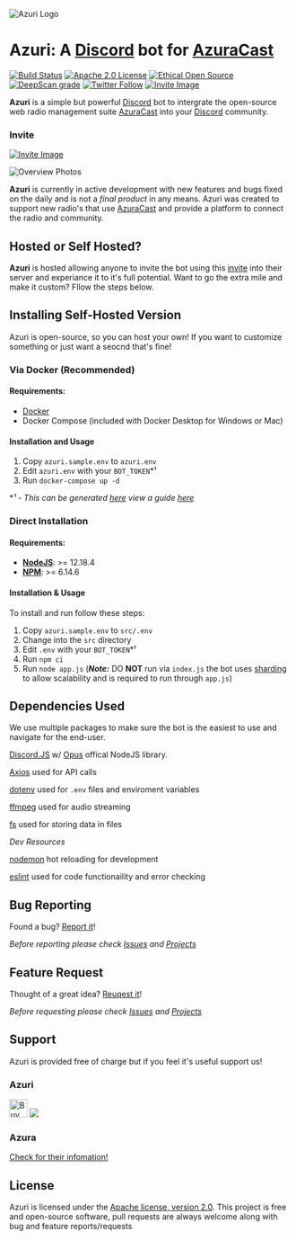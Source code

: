 [AzuraCast]: (https://www.azuracast.com/)
[Discord]: (https://discord.com)
![Azuri Logo](https://i.ninjalabs.dev/hdcgwht.png)

# Azuri: A [Discord] bot for [AzuraCast]

[![Build Status](https://travis-ci.com/NinjaLabs-Dev/Azuri.svg?branch=master)](https://travis-ci.com/NinjaLabs-Dev/Azuri)
[![Apache 2.0 License](https://img.shields.io/github/license/azuracast/azuracast.svg)]()
[![Ethical Open Source](https://img.shields.io/badge/open-ethical-%234baaaa)](https://ethicalsource.dev/definition/)
[![DeepScan grade](https://deepscan.io/api/teams/11651/projects/14572/branches/274342/badge/grade.svg)](https://deepscan.io/dashboard#view=project&tid=11651&pid=14572&bid=274342)
[![Twitter Follow](https://img.shields.io/twitter/follow/AzuriApp.svg?style=social&label=Follow)](https://twitter.com/AzuriApp)
[![Invite Image](https://img.shields.io/badge/Invite-Invite%20the%20bot-blue)](https://discord.com/api/oauth2/authorize?client_id=773671716529504267&permissions=3411008&scope=bot)

**Azuri** is a simple but powerful [Discord] bot to intergrate the open-source web radio management suite [AzuraCast] into your [Discord] community.

### Invite
[![Invite Image](https://img.shields.io/badge/Invite-Invite%20the%20bot-blue)](https://discord.com/api/oauth2/authorize?client_id=773671716529504267&permissions=3411008&scope=bot)

![Overview Photos](https://i.ninjalabs.dev/0pds770.png)

**Azuri** is currently in active development with new features and bugs fixed on the daily and is not a *final product* in any means. Azuri was created to support new radio's that use [AzuraCast] and provide a platform to connect the radio and community.

## Hosted or Self Hosted?
**Azuri** is hosted allowing anyone to invite the bot using this [invite](https://discord.com/api/oauth2/authorize?client_id=773671716529504267&permissions=3411008&scope=bot) into their server and experiance it to it's full potential. Want to go the extra mile and make it custom? Fllow the steps below.

## Installing Self-Hosted Version

Azuri is open-source, so you can host your own! If you want to customize something or just want a seocnd that's fine!

### Via Docker (Recommended)

#### Requirements:

 - [Docker](https://www.docker.com/products/docker-desktop)
 - Docker Compose (included with Docker Desktop for Windows or Mac)

#### Installation and Usage

 1. Copy `azuri.sample.env` to `azuri.env`
 2. Edit `azuri.env` with your `BOT_TOKEN`*¹
 3. Run `docker-compose up -d`

**¹ - This can be generated [here](https://discord.com/developers/applications) view a guide [here](https://discordpy.readthedocs.io/en/latest/discord.html)*

### Direct Installation

#### Requirements:
 - [**NodeJS**](https://nodejs.org/): >= 12.18.4
 - [**NPM**](https://www.npmjs.com/get-npm): >= 6.14.6

#### Installation & Usage

To install and run follow these steps:

 1. Copy `azuri.sample.env` to `src/.env`
 2. Change into the `src` directory
 3. Edit `.env` with your `BOT_TOKEN`*¹
 4. Run `npm ci`
 5. Run `node app.js` (***Note:*** DO **NOT** run via `index.js` the bot uses [sharding](https://discordjs.guide/sharding/) to allow scalability and is required to run through `app.js`)

## Dependencies Used

We use multiple packages to make sure the bot is the easiest to use and navigate for the end-user. 

[Discord.JS](http://discord.js.org/) w/ [Opus](https://www.npmjs.com/package/@discordjs/opus) offical NodeJS library.

[Axios](https://www.npmjs.com/package/axios) used for API calls

[dotenv](https://www.npmjs.com/package/dotenv) used for `.env` files and enviroment variables

[ffmpeg](https://www.npmjs.com/package/ffmpeg-static) used for audio streaming

[fs](https://www.npmjs.com/package/fs) used for storing data in files

*Dev Resources*

[nodemon](https://www.npmjs.com/package/nodemon) hot reloading for development

[eslint](https://www.npmjs.com/package/eslint) used for code functionaility and error checking

## Bug Reporting 
Found a bug? [Report it](https://github.com/AzuraCast/Azuri/issues/new?assignees=&labels=bug&template=bug_report.md&title=%5BBUG%5D+)!

*Before reporting please check [Issues](https://github.com/AzuraCast/Azuri/issues) and [Projects](https://github.com/AzuraCast/Azuri/projects)*

## Feature Request
Thought of a great idea? [Reuqest it](https://github.com/AzuraCast/Azuri/issues/new?assignees=&labels=enhancement&template=feature_request.md&title=%5BFEATURE%5D)!

*Before requesting please check [Issues](https://github.com/AzuraCast/Azuri/issues) and [Projects](https://github.com/AzuraCast/Azuri/projects)*

## Support
Azuri is provided free of charge but if you feel it's useful support us!

### Azuri 
<a href="https://ko-fi.com/ninjalabs" target="_blank" title="Buy me a coffee!"><img height='32' style='border:0px;height:32px;' src='https://az743702.vo.msecnd.net/cdn/kofi1.png?v=b' border='0' alt='Buy Me a Coffee at ko-fi.com' /></a>
<a href="https://www.paypal.com/cgi-bin/webscr?cmd=_s-xclick&hosted_button_id=R22KA59DG36GE"><img src="https://www.paypalobjects.com/en_US/i/btn/btn_donateCC_LG.gif"></a>

### Azura
[Check for their infomation!](https://github.com/AzuraCast/AzuraCast/blob/master/README.md#support-azuracast-development)


## License

Azuri is licensed under the [Apache license, version 2.0](https://github.com/AzuraCast/Azuri/blob/master/LICENSE). This project is free and open-source software, pull requests are always welcome along with bug and feature reports/requests